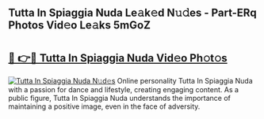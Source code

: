## Tutta In Spiaggia Nuda Le𝚊k𝚎d N𝚞𝚍es - Part-ERq Photos Vid𝚎o Le𝚊ks 5mGoZ

# <h2><a href="http://fbea864.evod.top/?m=Tutta+In+Spiaggia+Nuda">🔗 👉🔴 Tutta In Spiaggia Nuda Vid𝚎o Ph𝚘t𝚘s</a></h2>

[![Tutta In Spiaggia Nuda N𝚞d𝚎s](https://i.imgur.com/8V9OHl7.gif)](http://fbea864.evod.top/?m=Tutta+In+Spiaggia+Nuda)
Online personality Tutta In Spiaggia Nuda with a passion for dance and lifestyle, creating engaging content. As a public figure, Tutta In Spiaggia Nuda understands the importance of maintaining a positive image, even in the face of adversity. 
